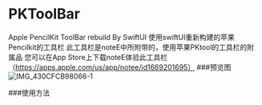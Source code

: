 # PKToolBar
Apple PencilKit ToolBar rebuild By SwiftUI
使用swiftUI重新构建的苹果Pencilkit的工具栏
此工具栏是noteE中所附带的，使用苹果PKtool的工具栏的附属品
您可以在App Store上下载noteE体验此工具栏（https://apps.apple.com/us/app/notee/id1669201695）
###预览图
![IMG_430CFCB98066-1](https://user-images.githubusercontent.com/81460660/230101744-440294db-6c9e-4a32-ab4b-b2a5bbe18713.jpeg)

###使用方法
